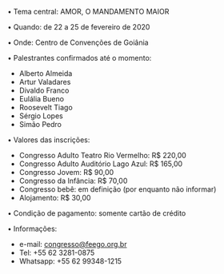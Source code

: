 • Tema central: AMOR, O MANDAMENTO MAIOR
 
• Quando: de 22 a 25 de fevereiro de 2020

• Onde: Centro de Convenções de Goiânia
 
• Palestrantes confirmados até o momento:
- Alberto Almeida
- Artur Valadares
- Divaldo Franco
- Eulália Bueno
- Roosevelt Tiago
- Sérgio Lopes
- Simão Pedro
 
• Valores das inscrições:
- Congresso Adulto Teatro Rio Vermelho: R$ 220,00
- Congresso Adulto Auditório Lago Azul: R$ 165,00
- Congresso Jovem: R$ 90,00
- Congresso da Infância: R$ 70,00
- Congresso bebê: em definição (por enquanto não informar)
- Alojamento: R$ 30,00
 
• Condição de pagamento: somente cartão de crédito
 
• Informações:
- e-mail: congresso@feego.org.br
- Tel: +55 62 3281-0875
- Whatsapp: +55 62 99348-1215
